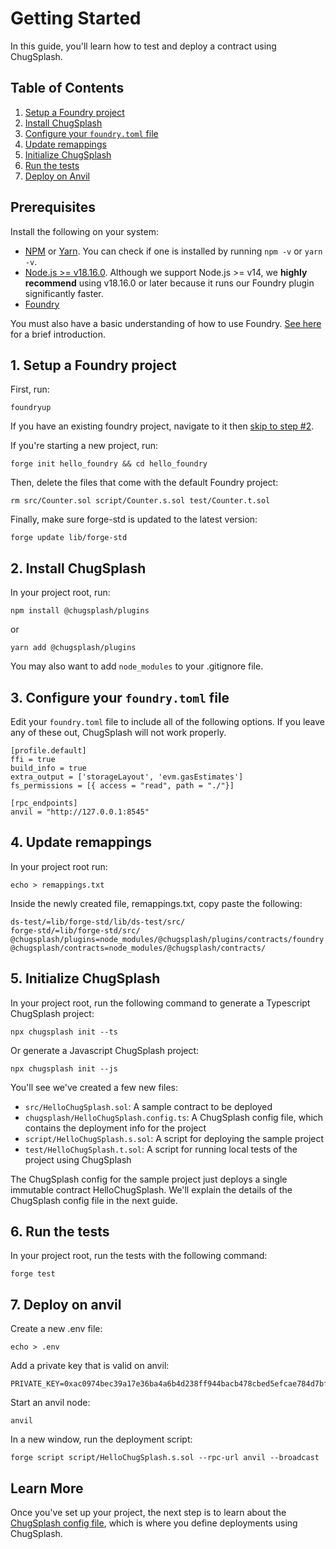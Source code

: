 # Getting Started

In this guide, you'll learn how to test and deploy a contract using ChugSplash.

## Table of Contents

1. [Setup a Foundry project](#1-setup-a-foundry-project)
2. [Install ChugSplash](#2-install-chugsplash)
3. [Configure your `foundry.toml` file](#3-configure-your-foundrytoml-file)
4. [Update remappings](#4-update-remappings)
5. [Initialize ChugSplash](#5-initialize-chugsplash)
6. [Run the tests](#6-run-the-tests)
7. [Deploy on Anvil](#7-deploy-on-anvil)

## Prerequisites

Install the following on your system:
- [NPM](https://docs.npmjs.com/downloading-and-installing-node-js-and-npm#overview) or [Yarn](https://classic.yarnpkg.com/lang/en/docs/install/). You can check if one is installed by running `npm -v` or `yarn -v`.
- [Node.js >= v18.16.0](https://docs.npmjs.com/downloading-and-installing-node-js-and-npm#overview). Although we support Node.js >= v14, we **highly recommend** using v18.16.0 or later because it runs our Foundry plugin significantly faster.
- [Foundry](https://book.getfoundry.sh/getting-started/installation)

You must also have a basic understanding of how to use Foundry. [See here](https://book.getfoundry.sh/getting-started/first-steps) for a brief introduction.

## 1. Setup a Foundry project

First, run:
```
foundryup
```

If you have an existing foundry project, navigate to it then [skip to step #2](#2-install-chugsplash).

If you're starting a new project, run:

```
forge init hello_foundry && cd hello_foundry
```

Then, delete the files that come with the default Foundry project:
```
rm src/Counter.sol script/Counter.s.sol test/Counter.t.sol
```

Finally, make sure forge-std is updated to the latest version:
```
forge update lib/forge-std
```

## 2. Install ChugSplash

In your project root, run:

```
npm install @chugsplash/plugins
```

or

```
yarn add @chugsplash/plugins
```

You may also want to add `node_modules` to your .gitignore file.

## 3. Configure your `foundry.toml` file

Edit your `foundry.toml` file to include all of the following options. If you leave any of these out, ChugSplash will not work properly.

```
[profile.default]
ffi = true
build_info = true
extra_output = ['storageLayout', 'evm.gasEstimates']
fs_permissions = [{ access = "read", path = "./"}]

[rpc_endpoints]
anvil = "http://127.0.0.1:8545"
```

## 4. Update remappings

In your project root run:

```
echo > remappings.txt
```

Inside the newly created file, remappings.txt, copy paste the following:

```
ds-test/=lib/forge-std/lib/ds-test/src/
forge-std/=lib/forge-std/src/
@chugsplash/plugins=node_modules/@chugsplash/plugins/contracts/foundry
@chugsplash/contracts=node_modules/@chugsplash/contracts/
```

## 5. Initialize ChugSplash
In your project root, run the following command to generate a Typescript ChugSplash project:
```
npx chugsplash init --ts
```
Or generate a Javascript ChugSplash project:
```
npx chugsplash init --js
```

You'll see we've created a few new files:
- `src/HelloChugSplash.sol`: A sample contract to be deployed
- `chugsplash/HelloChugSplash.config.ts`: A ChugSplash config file, which contains the deployment info for the project
- `script/HelloChugSplash.s.sol`: A script for deploying the sample project
- `test/HelloChugSplash.t.sol`: A script for running local tests of the project using ChugSplash

The ChugSplash config for the sample project just deploys a single immutable contract HelloChugSplash. We'll explain the details of the ChugSplash config file in the next guide.

## 6. Run the tests
In your project root, run the tests with the following command:
```
forge test
```

## 7. Deploy on anvil
Create a new .env file:
```
echo > .env
```

Add a private key that is valid on anvil:
```
PRIVATE_KEY=0xac0974bec39a17e36ba4a6b4d238ff944bacb478cbed5efcae784d7bf4f2ff80
```

Start an anvil node:
```
anvil
```

In a new window, run the deployment script:
```
forge script script/HelloChugSplash.s.sol --rpc-url anvil --broadcast
```

## Learn More

Once you've set up your project, the next step is to learn about the [ChugSplash
config file](https://github.com/chugsplash/chugsplash/blob/develop/docs/chugsplash-file.md), which is where
you define deployments using ChugSplash.
